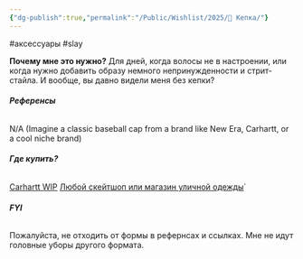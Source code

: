 ```yaml
---
{"dg-publish":true,"permalink":"/Public/Wishlist/2025/🧢 Кепка/"}
---
```


#аксессуары #slay 

**Почему мне это нужно?**
Для дней, когда волосы не в настроении, или когда нужно добавить образу немного непринужденности и стрит-стайла. И вообще, вы давно видели меня без кепки?

###### **Референсы** 
N/A (Imagine a classic baseball cap from a brand like New Era, Carhartt, or a cool niche brand)

###### **Где купить?**
[Carhartt WIP](placeholder_link)
[Любой скейтшоп или магазин уличной одежды](placeholder_link)`

###### **FYI** 
Пожалуйста, не отходить от формы в рефернсах и ссылках. Мне не идут головные уборы другого формата.